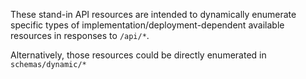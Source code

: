 These stand-in API resources are intended to dynamically enumerate specific types of implementation/deployment-dependent available resources in responses to `/api/*`.

Alternatively, those resources could be directly enumerated in `schemas/dynamic/*`
